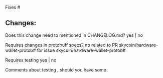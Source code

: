
Fixes #

Changes:
-

Does this change need to mentioned in CHANGELOG.md?
yes | no

Requires changes in protobuff specs?
no
related to PR skycoin/hardware-wallet-protob# for issue skycoin/hardware-wallet-protob#

Requires testing
yes | no

Comments about testing , should you have some
